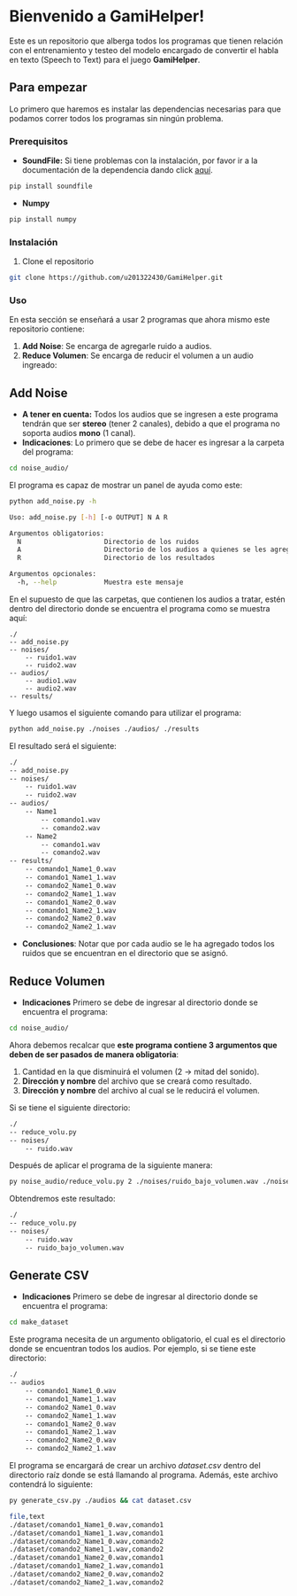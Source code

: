 # Bienvenido a GamiHelper!

Este es un repositorio que alberga todos los programas que tienen relación con el entrenamiento y testeo del modelo encargado de convertir el habla en texto (Speech to Text) para el juego **GamiHelper**.

## Para empezar

Lo primero que haremos es instalar las dependencias necesarias para que podamos correr todos los programas sin ningún problema.

### Prerequisitos
* **SoundFile:** Si tiene problemas con la instalación, por favor ir a la documentación de la dependencia dando click [aquí](https://github.com/bastibe/python-soundfile#installation).
```sh
pip install soundfile
```
* **Numpy**
```sh
pip install numpy
```

### Instalación
1. Clone el repositorio
```sh
git clone https://github.com/u201322430/GamiHelper.git
 ```
 
### Uso
En esta sección se enseñará a usar 2 programas que ahora mismo este repositorio contiene:
1. **Add Noise**: Se encarga de agregarle ruido a audios.
2. **Reduce Volumen**: Se encarga de reducir el volumen a un audio ingreado:

## Add Noise
* **A tener en cuenta:** Todos los audios que se ingresen a este programa tendrán que ser **stereo** (tener 2 canales), debido a que el programa no soporta audios **mono** (1 canal).
* **Indicaciones**:
Lo primero que se debe de hacer es ingresar a la carpeta del programa:
```sh
cd noise_audio/
```
El programa es capaz de mostrar un panel de ayuda como este:
```sh
python add_noise.py -h
```
```sh
Uso: add_noise.py [-h] [-o OUTPUT] N A R

Argumentos obligatorios:
  N                     Directorio de los ruidos
  A                     Directorio de los audios a quienes se les agregará ruido
  R                     Directorio de los resultados

Argumentos opcionales:
  -h, --help            Muestra este mensaje
```
En el supuesto de que las carpetas, que contienen los audios a tratar, estén dentro del directorio donde se encuentra el programa como se muestra aquí:
```
./
-- add_noise.py
-- noises/
	-- ruido1.wav
	-- ruido2.wav
-- audios/
	-- audio1.wav
	-- audio2.wav
-- results/
```
Y luego usamos el siguiente comando para utilizar el programa:
```sh
python add_noise.py ./noises ./audios/ ./results
```
El resultado será el siguiente:
```sh
./
-- add_noise.py
-- noises/
	-- ruido1.wav
	-- ruido2.wav
-- audios/
	-- Name1
		-- comando1.wav
		-- comando2.wav
	-- Name2
		-- comando1.wav
		-- comando2.wav
-- results/
	-- comando1_Name1_0.wav
	-- comando1_Name1_1.wav
	-- comando2_Name1_0.wav
	-- comando2_Name1_1.wav
	-- comando1_Name2_0.wav
	-- comando1_Name2_1.wav
	-- comando2_Name2_0.wav
	-- comando2_Name2_1.wav
```
* **Conclusiones**: Notar que por cada audio se le ha agregado todos los ruidos que se encuentran en el directorio que se asignó.

## Reduce Volumen
* **Indicaciones**
Primero se debe de ingresar al directorio donde se encuentra el programa: 
```sh
cd noise_audio/
```
Ahora debemos recalcar que **este programa contiene 3 argumentos que deben de ser pasados de manera obligatoria**:
1. Cantidad en la que disminuirá el volumen (2 -> mitad del sonido).
2. **Dirección y nombre** del archivo que se creará como resultado.
3. **Dirección y nombre** del archivo al cual se le reducirá el volumen.

Si se tiene el siguiente directorio:
```sh
./
-- reduce_volu.py
-- noises/
	-- ruido.wav
```
Después de aplicar el programa de la siguiente manera:
```sh
py noise_audio/reduce_volu.py 2 ./noises/ruido_bajo_volumen.wav ./noises/ruido.wav
```
Obtendremos este resultado:
```sh
./
-- reduce_volu.py
-- noises/
	-- ruido.wav
	-- ruido_bajo_volumen.wav
```
## Generate CSV
* **Indicaciones**
Primero se debe de ingresar al directorio donde se encuentra el programa:
```sh
cd make_dataset
```
Este programa necesita de un argumento obligatorio, el cual es el directorio
donde se encuentran todos los audios.
Por ejemplo, si se tiene este directorio:
```sh
./
-- audios
	-- comando1_Name1_0.wav
	-- comando1_Name1_1.wav
	-- comando2_Name1_0.wav
	-- comando2_Name1_1.wav
	-- comando1_Name2_0.wav
	-- comando1_Name2_1.wav
	-- comando2_Name2_0.wav
	-- comando2_Name2_1.wav
```
El programa se encargará de crear un archivo *dataset.csv* dentro del directorio
raíz donde se está llamando al programa. Además, este archivo contendrá lo siguiente:
```sh
py generate_csv.py ./audios && cat dataset.csv

file,text
./dataset/comando1_Name1_0.wav,comando1
./dataset/comando1_Name1_1.wav,comando1
./dataset/comando2_Name1_0.wav,comando2
./dataset/comando2_Name1_1.wav,comando2
./dataset/comando1_Name2_0.wav,comando1
./dataset/comando1_Name2_1.wav,comando1
./dataset/comando2_Name2_0.wav,comando2
./dataset/comando2_Name2_1.wav,comando2
```
